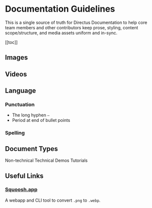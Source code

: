 # Documentation Guidelines

This is a single source of truth for Directus Documentation to help core team members and other contributors keep prose,
styling, content scope/structure, and media assets uniform and in-sync.

[[toc]]

## Images

## Videos

## Language

### Punctuation

- The long hyphen `—`
- Period at end of bullet points

### Spelling

## Document Types

Non-technical Technical Demos Tutorials

## Useful Links

### [Squoosh.app](https://github.com/GoogleChromeLabs/squoosh/tree/dev/cli)

A webapp and CLI tool to convert `.png` to `.webp`.
